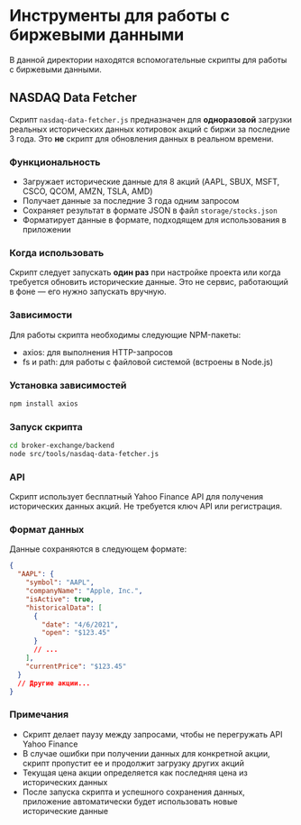 # Инструменты для работы с биржевыми данными

В данной директории находятся вспомогательные скрипты для работы с биржевыми данными.

## NASDAQ Data Fetcher

Скрипт `nasdaq-data-fetcher.js` предназначен для **одноразовой** загрузки реальных исторических данных котировок акций с биржи за последние 3 года. Это **не** скрипт для обновления данных в реальном времени.

### Функциональность

- Загружает исторические данные для 8 акций (AAPL, SBUX, MSFT, CSCO, QCOM, AMZN, TSLA, AMD)
- Получает данные за последние 3 года одним запросом
- Сохраняет результат в формате JSON в файл `storage/stocks.json`
- Форматирует данные в формате, подходящем для использования в приложении

### Когда использовать

Скрипт следует запускать **один раз** при настройке проекта или когда требуется обновить исторические данные. Это не сервис, работающий в фоне — его нужно запускать вручную.

### Зависимости

Для работы скрипта необходимы следующие NPM-пакеты:

- axios: для выполнения HTTP-запросов
- fs и path: для работы с файловой системой (встроены в Node.js)

### Установка зависимостей

```bash
npm install axios
```

### Запуск скрипта

```bash
cd broker-exchange/backend
node src/tools/nasdaq-data-fetcher.js
```

### API

Скрипт использует бесплатный Yahoo Finance API для получения исторических данных акций.
Не требуется ключ API или регистрация.

### Формат данных

Данные сохраняются в следующем формате:

```json
{
  "AAPL": {
    "symbol": "AAPL",
    "companyName": "Apple, Inc.",
    "isActive": true,
    "historicalData": [
      {
        "date": "4/6/2021",
        "open": "$123.45"
      }
      // ...
    ],
    "currentPrice": "$123.45"
  }
  // Другие акции...
}
```

### Примечания

- Скрипт делает паузу между запросами, чтобы не перегружать API Yahoo Finance
- В случае ошибки при получении данных для конкретной акции, скрипт пропустит ее и продолжит загрузку других акций
- Текущая цена акции определяется как последняя цена из исторических данных
- После запуска скрипта и успешного сохранения данных, приложение автоматически будет использовать новые исторические данные
